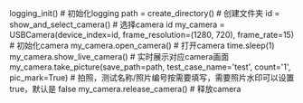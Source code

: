 logging_init() # 初始化logging
path = create_directory() # 创建文件夹
id = show_and_select_camera() # 选择camera id
my_camera = USBCamera(device_index=id, frame_resolution=(1280, 720), frame_rate=15) # 初始化camera
my_camera.open_camera() # 打开camera
time.sleep(1)
my_camera.show_live_camera() # 实时展示对应camera画面
my_camera.take_picture(save_path=path, test_case_name='test', count='1', pic_mark=True) # 拍照，测试名称/照片编号按需要填写，需要照片水印可以设置 true，默认是 false
my_camera.release_camera() # 释放camera
